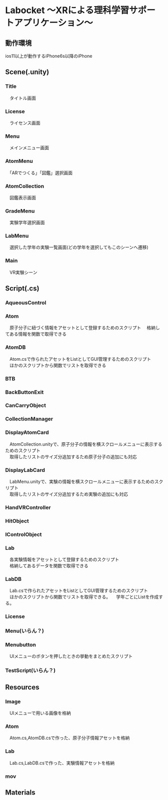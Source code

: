 # Labocket ～XRによる理科学習サポートアプリケーション～

## 動作環境
ios11以上が動作するiPhone6s以降のiPhone

## Scene(.unity)
### Title
　タイトル画面
### License
　ライセンス画面
### Menu
　メインメニュー画面
### AtomMenu
　「ARでつくる」「図鑑」選択画面
### AtomCollection
　図鑑表示画面
### GradeMenu
　実験学年選択画面
### LabMenu
　選択した学年の実験一覧画面(どの学年を選択してもこのシーンへ遷移)
### Main
　VR実験シーン

## Script(.cs)
### AqueousControl
### Atom
　原子分子に紐づく情報をアセットとして登録するためのスクリプト
　格納してある情報を関数で取得できる
### AtomDB
　Atom.csで作られたアセットをListとしてGUI管理するためのスクリプト  
　ほかのスクリプトから関数でリストを取得できる
### BTB
### BackButtonExit
### CanCarryObject
### CollectionManager
### DisplayAtomCard
　AtomCollection.unityで、原子分子の情報を横スクロールメニューに表示するためのスクリプト  
　取得したリストのサイズ分追加するため原子分子の追加にも対応
### DisplayLabCard
　LabMenu.unityで、実験の情報を横スクロールメニューに表示するためのスクリプト  
　取得したリストのサイズ分追加するため実験の追加にも対応
### HandVRController
### HitObject
### IControlObject
### Lab
　各実験情報をアセットとして登録するためのスクリプト  
　格納してあるデータを関数で取得できる
### LabDB
　Lab.csで作られたアセットをListとしてGUI管理するためのスクリプト  
　ほかのスクリプトから関数でリストを取得できる。
　学年ごとにListを作成する。
### License
### Menu(いらん？)
### Menubutton
　UIメニューのボタンを押したときの挙動をまとめたスクリプト  
### TestScript(いらん？)

## Resources
### Image
　UIメニューで用いる画像を格納
### Atom
　Atom.cs,AtomDB.csで作った、原子分子情報アセットを格納
### Lab
　Lab.cs,LabDB.csで作った、実験情報アセットを格納
### mov
## Materials
